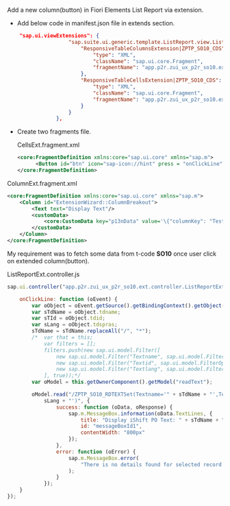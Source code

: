 Add a new column(button) in Fiori Elements List Report via extension.

- Add below code in manifest.json file in extends section.

```json
	"sap.ui.viewExtensions": {
					"sap.suite.ui.generic.template.ListReport.view.ListReport": {
						"ResponsiveTableColumnsExtension|ZPTP_SO10_CDS": {
							"type": "XML",
							"className": "sap.ui.core.Fragment",
							"fragmentName": "app.p2r.zui_ux_p2r_so10.ext.view.ColumnExt"
						},
						"ResponsiveTableCellsExtension|ZPTP_SO10_CDS": {
							"type": "XML",
							"className": "sap.ui.core.Fragment",
							"fragmentName": "app.p2r.zui_ux_p2r_so10.ext.view.CellsExt"
						}
					}
				},
```

- Create two fragments file.
  
  CellsExt.fragment.xml
  
  ```xml
  <core:FragmentDefinition xmlns:core="sap.ui.core" xmlns="sap.m">
  		<Button id="btn" icon="sap-icon://hint" press = "onClickLine" tooltip = "Show Details" />
  </core:FragmentDefinition>
  ```

ColumnExt.fragment.xml

```xml
<core:FragmentDefinition xmlns:core="sap.ui.core" xmlns="sap.m">
	<Column id="ExtensionWizard::ColumnBreakout">
		<Text text="Display Text"/>
		<customData>
			<core:CustomData key="p13nData" value='\{"columnKey": "Test1", "columnIndex" : "70"}'/>
		</customData>
	</Column>
</core:FragmentDefinition>
```

My requirement was to fetch some data from t-code **SO10**  once user click on extended column(button).

ListReportExt.controller.js

```js
sap.ui.controller("app.p2r.zui_ux_p2r_so10.ext.controller.ListReportExt", {

	onClickLine: function (oEvent) {
		var oObject = oEvent.getSource().getBindingContext().getObject();
		var sTdName = oObject.tdname;
		var sTId = oObject.tdid;
		var sLang = oObject.tdspras;
		sTdName = sTdName.replaceAll("/", "*");
		/*	var that = this;
			var filters = [];
			filters.push(new sap.ui.model.Filter([
				new sap.ui.model.Filter("Textname", sap.ui.model.FilterOperator.EQ, sTdName),
				new sap.ui.model.Filter("Textid", sap.ui.model.FilterOperator.EQ, sTId),
				new sap.ui.model.Filter("Textlang", sap.ui.model.FilterOperator.EQ, sLang)
			], true));*/
		var oModel = this.getOwnerComponent().getModel("readText");

		oModel.read("/ZPTP_SO10_RDTEXTSet(Textname='" + sTdName + "',Textid='" + sTId + "',Textlang='" +
			sLang + "')", {
				success: function (oData, oResponse) {
					sap.m.MessageBox.information(oData.TextLines, {
						title: "Display iShift PO Text: " + sTdName + " Language " + sLang,
						id: "messageBoxId1",
						contentWidth: "800px"
					});
				},
				error: function (oError) {
					sap.m.MessageBox.error(
						"There is no details found for selected record."
					);
				}
			});
	}
});
```
